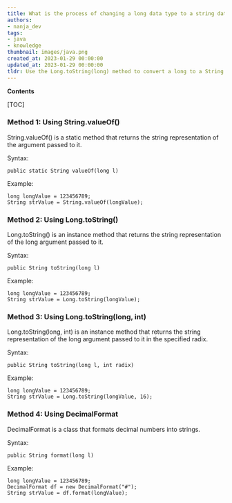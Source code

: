 ```yaml
---
title: What is the process of changing a long data type to a string data type?
authors:
- nanja_dev
tags:
- java
- knowledge
thumbnail: images/java.png
created_at: 2023-01-29 00:00:00
updated_at: 2023-01-29 00:00:00
tldr: Use the Long.toString(long) method to convert a long to a String.
---
```


**Contents**

[TOC]

### Method 1: Using String.valueOf()
String.valueOf() is a static method that returns the string representation of the argument passed to it.

Syntax:
```
public static String valueOf(long l)
```

Example:
```
long longValue = 123456789;
String strValue = String.valueOf(longValue);
```

### Method 2: Using Long.toString()
Long.toString() is an instance method that returns the string representation of the long argument passed to it.

Syntax:
```
public String toString(long l)
```

Example:
```
long longValue = 123456789;
String strValue = Long.toString(longValue);
```

### Method 3: Using Long.toString(long, int)
Long.toString(long, int) is an instance method that returns the string representation of the long argument passed to it in the specified radix.

Syntax:
```
public String toString(long l, int radix)
```

Example:
```
long longValue = 123456789;
String strValue = Long.toString(longValue, 16);
```

### Method 4: Using DecimalFormat
DecimalFormat is a class that formats decimal numbers into strings.

Syntax:
```
public String format(long l)
```

Example:
```
long longValue = 123456789;
DecimalFormat df = new DecimalFormat("#");
String strValue = df.format(longValue);
```
